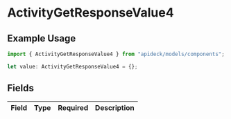 # ActivityGetResponseValue4

## Example Usage

```typescript
import { ActivityGetResponseValue4 } from "apideck/models/components";

let value: ActivityGetResponseValue4 = {};
```

## Fields

| Field       | Type        | Required    | Description |
| ----------- | ----------- | ----------- | ----------- |